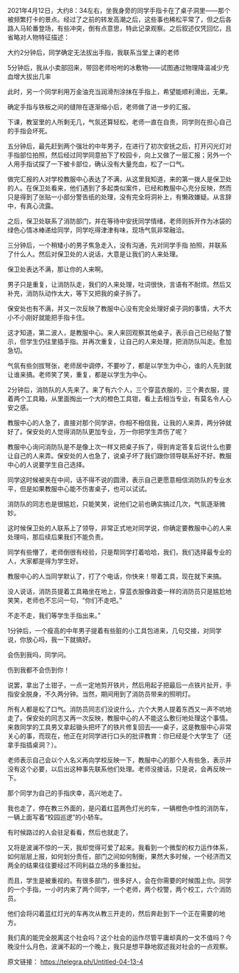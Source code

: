 2021年4月12日，大约8：34左右，坐我身旁的同学手指卡在了桌子洞里——那个被频繁打卡的景点。经过了之前的转发高潮之后，这些事也稀松平常了，但之后各路人马轮番登场，有些冲突，倒有点意思，特此记录观察。之后叙述仅凭回忆，且省略对人物特征描述：

大约2分钟后，同学确定无法拔出手指，我联系当堂上课的老师

5分钟后，我从小卖部回来，带回老师吩咐的冰敷物——试图通过物理降温减少充血增大拔出几率

此时，另一个同学利用万金油充当润滑剂涂抹在手指上，希望能顺利滑出，无果。

确定手指与铁板之间的缝隙在逐渐缩小后，老师做了进一步的汇报。

下课，教室里的人所剩无几，气氛还算轻松，老师一直在自责，同学则在担心自己的手指会坏死。

五分钟后，最先赶到两个强壮的中年男子，在进行了初次安抚之后，打开闪光灯对手指部位拍照，然后经过同学同意拍下了校园卡，向上又做了一层汇报；另外一个人用手指试探了一下被卡部位，确认没有大量充血，松了一口气。

 做完汇报的人对学校教服中心表达了不满，从这里我知道，来的第一拨人是保卫处的人。在保卫处看来，他们遇到了多起类似案件，已经和教服中心充分反映，然而只是得到了张贴一小部分警告纸的处理，没有完全将洞补上，有懒政嫌疑。从言辞中，有真心流露。

之后，保卫处联系了消防部门，并在等待中安抚同学情绪，老师则拆开作为冰袋的绿色心情冰棒递给同学，同学吃得津津有味，现场气氛非常融洽。

三分钟后，一个稍矮小的男子焦急走入，没有沟通，先对同学手指 拍照，并联系了什么人。然后对保卫处的人说话，大意是让我们的人来处理。

保卫处表达不满，那让你的人来啊。

男子只是重复，让消防队走，我们的人来处理，吐词很快，言语有不耐烦。然后又补充，消防队动作太大，等下又把我的桌子拆了。

保安处也有不满，并又一次反映了教服中心没有完全处理好桌子洞的事情，大不大小不小刚好就能把手指卡住。

这才知道，第二波人，是教服中心。来人来回观察其他桌子，表示自己已经贴了警示，但学生仍往里插手指。并再次重复，让自己的人来处理，把消防队叫走。愈加急切。

气氛有些剑拔弩张，老师居中调停，不要吵了，都是以学生为中心，谁的人先到就让谁来搞。老师笑了笑，重复，都是以学生为中心。

2分钟后，消防队的人先来了。来了有六个人，三个穿蓝衣服的，三个黄衣服，提着两个工具箱，从里面掏出一个大的橙色工具钳，看上去相当专业，有莫名令人心安之感。

教服中心的人急了，直接对那个同学讲，你相不相信我，让我的人来弄，两分钟就好了。保安处的人觉得消防队更加专业，万一你把学生弄伤了呢？

教服中心询问消防队是不是像上次一样又把桌子拆了，得到肯定答复后说什么也要让自己的人来弄。保安处的人也急了，说桌子坏了我们跟你领导联系好不好。教服中心的人说要学生自己选择。

同学这时候被夹在中间，话不得不说的圆滑，表示自己更愿意相信消防队的专业水平，但是如果教服中心能不伤害桌子，也可以试试。

消防队的同志也是很尴尬，只能笑笑，说他们之前也确实搞过几次，气氛逐渐微妙。

这时候保卫处的人联系上了领导，非常正式地对同学说，你确定要教服中心的人来处理吗，那后续后果我们不能负责。

同学有些懵了，老师倒很有经验，只是帮同学打着哈哈，我们，我们选择最专业的人，大家都是得为学生好。

教服中心的人当同学默认了，打了个电话，你快来！带着工具，现在就下来搞。

没人说话，消防员提着工具箱坐在地上，穿蓝衣服像政委一样的消防员只是尴尬地笑笑，老师也不忘问一句，“你们不走吧。”

不走不走，我们等学生手指出来。”

1分钟后，一个瘦高的中年男子提着有些脏的小工具包进来，几句交接，对同学说，你放心吗，我一下就搞好。

会伤到我吗，同学问。

伤到我都不会伤到你！

说罢，拿出了土钳子，一点一定地剪开铁片，然后用起子把最后一点铁片扯开，手指安全脱身，不久两分钟。当然，期间用到了消防员带来的照明灯。

所有人都是松了口气。消防员同志们没说什么，六个大男人提着东西又一声不吭地走了。保安处的同志又再一次反映，教服中心的人不能这么敷衍地处理这个事情。来救同学的工具男又拿起锄头把坏了的铁片修复回去——桌子，这是教服中心非常关心的事，而现在，他正在对同学进行口头的批评教育：你已经是个大学生了（还拿手指插桌洞？）。

老师表示自己会以个人名义再向学校反映一下，教服中心的那个人有些急，表示并没有这个必要，以后出这种事先联系他们处理。老师没接话，只是说，会再反映一下。

那个同学为自己的手指庆幸，高兴地走了。

我也走了，停在教三外面的，是闪着红蓝两色灯光的车，一辆橙色中性的消防车，一辆上面写着“校园巡逻”的小轿车。

有时候路过的人会驻足看看，然后也就走了。

又将是波澜不惊的一天，我却觉得可爱了起来。我看到一个微型的权力运作体系，如何层层上报，如何划分责任，部门之间如何制衡，果然大多时候，一个经济而又两全的结果往往要经过不同利益立场的多重拉扯。

而且，学生是被重视的。有很多部门，很多好人，会在你需要的时候围上你。同学的一个手指，一小时内来了两个同学，一个老师，两个校警，两个校工，六个消防员。

他们会将闪着蓝红灯光的车再次从教三开走的，然后奔赴到下一个正在需要的地方。

我们真的能完全脱离这个社会吗？这个社会的运作尽管平庸却真的一文不值吗？今晚没什么月色，波澜不起的一个晚上，我只是想平静地叙述我对社会的一点观察。


原文链接： <https://telegra.ph/Untitled-04-13-4>
